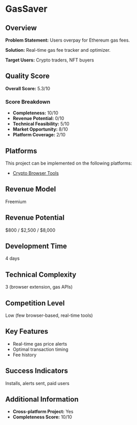 # GasSaver

## Overview
**Problem Statement:** Users overpay for Ethereum gas fees.

**Solution:** Real-time gas fee tracker and optimizer.

**Target Users:** Crypto traders, NFT buyers

## Quality Score
**Overall Score:** 5.3/10

### Score Breakdown
- **Completeness:** 10/10
- **Revenue Potential:** 0/10
- **Technical Feasibility:** 5/10
- **Market Opportunity:** 8/10
- **Platform Coverage:** 2/10

## Platforms
This project can be implemented on the following platforms:
- [Crypto Browser Tools](./platforms/crypto-browser-tools/)

## Revenue Model
Freemium

## Revenue Potential
$800 / $2,500 / $8,000

## Development Time
4 days

## Technical Complexity
3 (browser extension, gas APIs)

## Competition Level
Low (few browser-based, real-time tools)

## Key Features
- Real-time gas price alerts
- Optimal transaction timing
- Fee history

## Success Indicators
Installs, alerts sent, paid users

## Additional Information
- **Cross-platform Project:** Yes
- **Completeness Score:** 10/10
